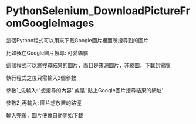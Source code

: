 # PythonSelenium_DownloadPictureFromGoogleImages

這個Python程式可以用來下載Google圖片裡面所搜尋到的圖片

比如我在Google圖片搜尋: 可愛貓貓

這個程式可以將搜尋結果的圖片，而且是來源圖片，非縮圖，下載到電腦

執行程式之後只需輸入2個參數

參數1_先輸入: '想搜尋的內容' 或是 '貼上Google圖片搜尋結果的網址'

參數2_再輸入: 圖片想放置的路徑

輸入完後，圖片便會自動開始下載
